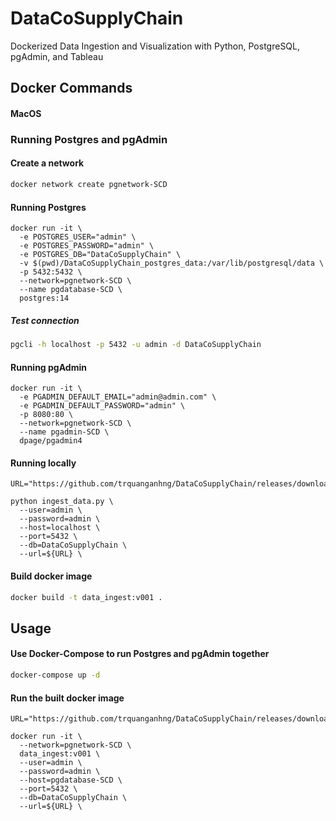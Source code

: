 # DataCoSupplyChain
Dockerized Data Ingestion and Visualization with Python, PostgreSQL, pgAdmin, and Tableau

## Docker Commands
#### MacOS
### Running Postgres and pgAdmin

#### Create a network
```bash
docker network create pgnetwork-SCD
```

#### Running Postgres
```
docker run -it \
  -e POSTGRES_USER="admin" \
  -e POSTGRES_PASSWORD="admin" \
  -e POSTGRES_DB="DataCoSupplyChain" \
  -v $(pwd)/DataCoSupplyChain_postgres_data:/var/lib/postgresql/data \
  -p 5432:5432 \
  --network=pgnetwork-SCD \
  --name pgdatabase-SCD \
  postgres:14
```
##### Test connection
```bash
pgcli -h localhost -p 5432 -u admin -d DataCoSupplyChain
```

#### Running pgAdmin
```
docker run -it \
  -e PGADMIN_DEFAULT_EMAIL="admin@admin.com" \
  -e PGADMIN_DEFAULT_PASSWORD="admin" \
  -p 8080:80 \
  --network=pgnetwork-SCD \
  --name pgadmin-SCD \
  dpage/pgadmin4
```
#### Running locally
```
URL="https://github.com/trquanganhng/DataCoSupplyChain/releases/download/Download/DataCoSupplyChainDataset.csv"

python ingest_data.py \
  --user=admin \
  --password=admin \
  --host=localhost \
  --port=5432 \
  --db=DataCoSupplyChain \
  --url=${URL} \
```
#### Build docker image
```bash
docker build -t data_ingest:v001 .
```

## Usage

#### Use Docker-Compose to run Postgres and pgAdmin together
```bash
docker-compose up -d
```

#### Run the built docker image
```
URL="https://github.com/trquanganhng/DataCoSupplyChain/releases/download/Download/DataCoSupplyChainDataset.csv"

docker run -it \
  --network=pgnetwork-SCD \
  data_ingest:v001 \
  --user=admin \
  --password=admin \
  --host=pgdatabase-SCD \
  --port=5432 \
  --db=DataCoSupplyChain \
  --url=${URL} \
```
